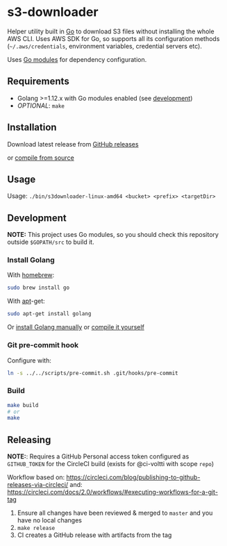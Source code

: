 <!--
SPDX-FileCopyrightText: 2018-2020 City of Espoo

SPDX-License-Identifier: MIT
-->

# s3-downloader

Helper utility built in [Go](https://golang.org/) to download S3 files without installing the whole AWS CLI. Uses AWS SDK for Go, so supports all its configuration methods
(`~/.aws/credentials`, environment variables, credential servers etc).

Uses [Go modules](https://blog.golang.org/using-go-modules) for dependency configuration.

## Requirements

- Golang >=1.12.x with Go modules enabled (see [development](#development))
- *OPTIONAL*: `make`

## Installation

Download latest release from [GitHub releases](https://github.com/espoon-voltti/s3-downloader/releases)

or [compile from source](#build)

## Usage

Usage: `./bin/s3downloader-linux-amd64 <bucket> <prefix> <targetDir>`

## Development

**NOTE:** This project uses Go modules, so you should check this repository outside `$GOPATH/src` to build it.

### Install Golang

With [homebrew](http://mxcl.github.io/homebrew/):

```sh
sudo brew install go
```

With [apt](http://packages.qa.debian.org/a/apt.html)-get:

```sh
sudo apt-get install golang
```

Or [install Golang manually](https://golang.org/doc/install)
or
[compile it yourself](https://golang.org/doc/install/source)

### Git pre-commit hook

Configure with:

```sh
ln -s ../../scripts/pre-commit.sh .git/hooks/pre-commit
```

### Build

```sh
make build
# or
make
```

## Releasing

**NOTE:**: Requires a GitHub Personal access token configured as `GITHUB_TOKEN` for the CircleCI build (exists for @ci-voltti with scope `repo`)

Workflow based on: <https://circleci.com/blog/publishing-to-github-releases-via-circleci/>
and: <https://circleci.com/docs/2.0/workflows/#executing-workflows-for-a-git-tag>

1. Ensure all changes have been reviewed & merged to `master` and you have no local changes
1. `make release`
1. CI creates a GitHub release with artifacts from the tag
